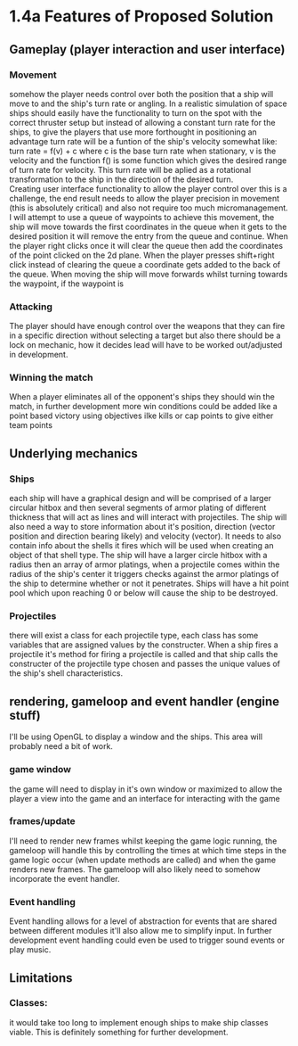 # 1.4a Features of Proposed Solution

## Gameplay (player interaction and user interface)

### Movement

somehow the player needs control over both the position that a ship will move to and the ship's turn rate or angling. In a realistic simulation of space ships should easily have the functionality to turn on the spot with the correct thruster setup but instead of allowing a constant turn rate for the ships, to give the players that use more forthought in positioning an advantage turn rate will be a funtion of the ship's velocity somewhat like: turn rate = f(v) + c where c is the base turn rate when stationary, v is the velocity and the function f() is some function which gives the desired range of turn rate for velocity. This turn rate will be aplied as a rotational transformation to the ship in the direction of the desired turn.\
Creating user interface functionality to allow the player control over this is a challenge, the end result needs to allow the player precision in movement (this is absolutely critical) and also not require too much micromanagement. I will attempt to use a queue of waypoints to achieve this movement, the ship will move towards the first coordinates in the queue when it gets to the desired position it will remove the entry from the queue and continue. When the player right clicks once it will clear the queue then add the coordinates of the point clicked on the 2d plane. When the player presses shift+right click instead of clearing the queue a coordinate gets added to the back of the queue. When moving the ship will move forwards whilst turning towards the waypoint, if the waypoint is&#x20;

### Attacking

The player should have enough control over the weapons that they can fire in a specific direction without selecting a target but also there should be a lock on mechanic, how it decides lead will have to be worked out/adjusted in development.

### Winning the match

When a player eliminates all of the opponent's ships they should win the match, in further development more win conditions could be added like a point based victory using objectives ilke kills or cap points to give either team points

## Underlying mechanics

### Ships

each ship will have a graphical design and will be comprised of a larger circular hitbox and then several segments of armor plating of different thickness that will act as lines and will interact with projectiles. The ship will also need a way to store information about it's position, direction (vector position and direction bearing likely) and velocity (vector). It needs to also contain info about the shells it fires which will be used when creating an object of that shell type. The ship will have a larger circle hitbox with a radius then an array of armor platings, when a projectile comes within the radius of the ship's center it triggers checks against the armor platings of the ship to determine whether or not it penetrates. Ships will have a hit point pool which upon reaching 0 or below will cause the ship to be destroyed.

### Projectiles

there will exist a class for each projectile type, each class has some variables that are assigned values by the constructer. When a ship fires a projectile it's method for firing a projectile is called and that ship calls the constructer of the projectile type chosen and passes the unique values of the ship's shell characteristics.

## rendering, gameloop and event handler (engine stuff)

I'll be using OpenGL to display a window and the ships. This area will probably need a bit of work.

### game window

the game will need to display in it's own window or maximized to allow the player a view into the game and an interface for interacting with the game

### frames/update

I'll need to render new frames whilst keeping the game logic running, the gameloop will handle this by controlling the times at which time steps in the game logic occur (when update methods are called) and when the game renders new frames. The gameloop will also likely need to somehow incorporate the event handler.

### Event handling

Event handling allows for a level of abstraction for events that are shared between different modules it'll also allow me to simplify input. In further development event handling could even be used to trigger sound events or play music.

## Limitations

### Classes:

it would take too long to implement enough ships to make ship classes viable. This is definitely something for further development.


